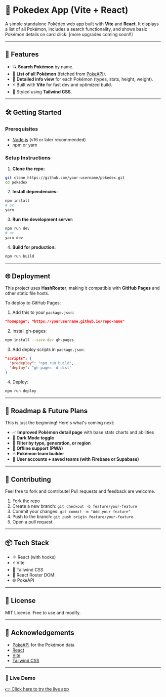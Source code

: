 

# 🧬 Pokedex App (Vite + React)

A simple standalone Pokédex web app built with **Vite** and **React**. It displays a list of all Pokémon, includes a search functionality, and shows basic Pokémon details on card click. [more upgrades coming soon!!]

---

## 🚀 Features

- 🔍 **Search Pokémon** by name.
- 🧾 **List of all Pokémon** (fetched from [PokeAPI](https://pokeapi.co/)).
- 📄 **Detailed info view** for each Pokémon (types, stats, height, weight).
- ⚡ Built with **Vite** for fast dev and optimized build.
- 🎨 Styled using **Tailwind CSS**.

---

## 🛠️ Getting Started

### Prerequisites

- [Node.js](https://nodejs.org/) (v16 or later recommended)
- npm or yarn

### Setup Instructions

1. **Clone the repo:**

```bash
git clone https://github.com/your-username/pokedex.git
cd pokedex
```

2. **Install dependencies:**

```bash
npm install
# or
yarn
```

3. **Run the development server:**

```bash
npm run dev
# or
yarn dev
```

4. **Build for production:**

```bash
npm run build
```

---

## 🌐 Deployment

This project uses **HashRouter**, making it compatible with **GitHub Pages** and other static file hosts.

To deploy to GitHub Pages:

1. Add this to your `package.json`:

```json
"homepage": "https://yourusername.github.io/repo-name"
```

2. Install gh-pages:

```bash
npm install --save-dev gh-pages
```

3. Add deploy scripts in `package.json`:

```json
"scripts": {
  "predeploy": "npm run build",
  "deploy": "gh-pages -d dist"
}
```

4. Deploy:

```bash
npm run deploy
```

---

## 🔮 Roadmap & Future Plans

This is just the beginning! Here's what's coming next:

* ✅ **Improved Pokémon detail page** with base stats charts and abilities
* 🌙 **Dark Mode toggle**
* 📁 **Filter by type, generation, or region**
* 💾 **Offline support (PWA)**
* 🔥 **Pokémon team builder**
* 👤 **User accounts + saved teams (with Firebase or Supabase)**

---

## 🤝 Contributing

Feel free to fork and contribute! Pull requests and feedback are welcome.

1. Fork the repo
2. Create a new branch: `git checkout -b feature/your-feature`
3. Commit your changes: `git commit -m "Add your feature"`
4. Push to the branch: `git push origin feature/your-feature`
5. Open a pull request

---

## 📦 Tech Stack

* ⚛️ React (with hooks)
* ⚡ Vite
* 🎨 Tailwind CSS
* 🔗 React Router DOM
* 🌐 PokeAPI

---

## 📄 License

MIT License. Free to use and modify.

---

## 🙌 Acknowledgements

* [PokeAPI](https://pokeapi.co/) for the Pokémon data
* [React](https://reactjs.org/)
* [Vite](https://vitejs.dev/)
* [Tailwind CSS](https://tailwindcss.com/)

---

### 🔗 Live Demo

[👉 Click here to try the live app](https://mannan88.github.io/pokedex/)

